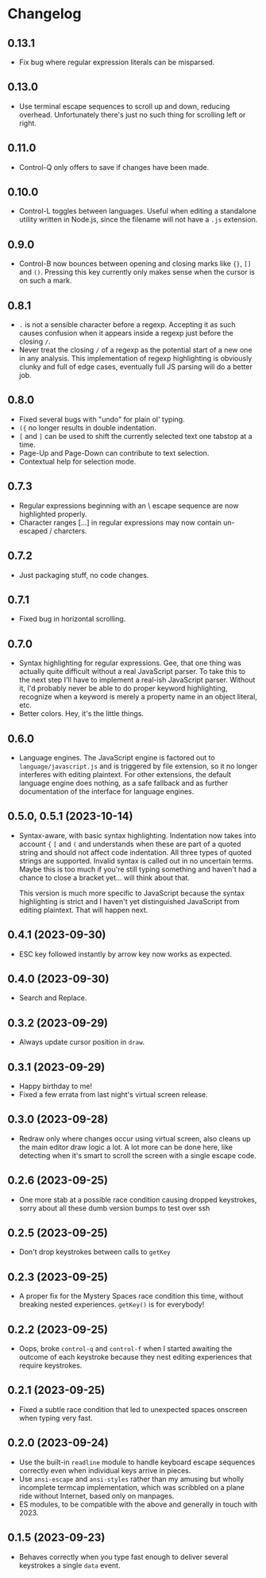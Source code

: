 # Changelog

## 0.13.1

* Fix bug where regular expression literals can be misparsed.

## 0.13.0

* Use terminal escape sequences to scroll up and down, reducing overhead.
Unfortunately there's just no such thing for scrolling left or right.

## 0.11.0

* Control-Q only offers to save if changes have been made.

## 0.10.0

* Control-L toggles between languages. Useful when editing a standalone
utility written in Node.js, since the filename will not have a `.js` extension.

## 0.9.0

* Control-B now bounces between opening and closing marks like
`{}`, `[]` and `()`. Pressing this key currently only makes sense
when the cursor is on such a mark.

## 0.8.1

* `.` is not a sensible character before a regexp. Accepting it as
such causes confusion when it appears inside a regexp just before
the closing `/`.
* Never treat the closing `/` of a regexp as the potential start
of a new one in any analysis. This implementation of regexp highlighting
is obviously clunky and full of edge cases, eventually full JS parsing
will do a better job.

## 0.8.0

* Fixed several bugs with "undo" for plain ol' typing.
* `({` no longer results in double indentation.
* `[` and `]` can be used to shift the currently selected text one tabstop at a time.
* Page-Up and Page-Down can contribute to text selection.
* Contextual help for selection mode.

## 0.7.3

* Regular expressions beginning with an \ escape sequence are now highlighted properly.
* Character ranges [...] in regular expressions may now contain un-escaped / charcters.

## 0.7.2

* Just packaging stuff, no code changes.

## 0.7.1

* Fixed bug in horizontal scrolling.

## 0.7.0

* Syntax highlighting for regular expressions. Gee, that one thing was actually quite difficult without
a real JavaScript parser. To take this to the next step I'll have to implement a real-ish JavaScript
parser. Without it, I'd probably never be able to do proper keyword highlighting, recognize when a
keyword is merely a property name in an object literal, etc.
* Better colors. Hey, it's the little things.

## 0.6.0

* Language engines. The JavaScript engine is factored out to `language/javascript.js` and is
triggered by file extension, so it no longer interferes with editing plaintext. For other
extensions, the default language engine does nothing, as a safe fallback and as further documentation
of the interface for language engines.

## 0.5.0, 0.5.1 (2023-10-14)

* Syntax-aware, with basic syntax highlighting. Indentation now takes into account `{` `[` and `(` and
  understands when these are part of a quoted string and should not affect code indentation. All three
  types of quoted strings are supported. Invalid syntax is called out in no uncertain terms. Maybe this
  is too much if you're still typing something and haven't had a chance to close a bracket yet...
  will think about that.

  This version is much more specific to JavaScript because the syntax highlighting is strict and I haven't
  yet distinguished JavaScript from editing plaintext. That will happen next.

## 0.4.1 (2023-09-30)

* ESC key followed instantly by arrow key now works as expected.

## 0.4.0 (2023-09-30)

* Search and Replace.

## 0.3.2 (2023-09-29)

* Always update cursor position in `draw`.

## 0.3.1 (2023-09-29)

* Happy birthday to me!
* Fixed a few errata from last night's virtual screen release.

## 0.3.0 (2023-09-28)

* Redraw only where changes occur using virtual screen, also cleans up the main editor draw logic a lot.
A lot more can be done here, like detecting when it's smart to scroll the screen with a single escape code.

## 0.2.6 (2023-09-25)

* One more stab at a possible race condition causing dropped keystrokes,
sorry about all these dumb version bumps to test over ssh

## 0.2.5 (2023-09-25)

* Don't drop keystrokes between calls to `getKey`

## 0.2.3 (2023-09-25)

* A proper fix for the Mystery Spaces race condition this time, without breaking
nested experiences. `getKey()` is for everybody!

## 0.2.2 (2023-09-25)

* Oops, broke `control-q` and `control-f` when I started awaiting the outcome of each keystroke because they nest editing experiences that require keystrokes.

## 0.2.1 (2023-09-25)

* Fixed a subtle race condition that led to unexpected spaces onscreen when typing very fast.

## 0.2.0 (2023-09-24)

* Use the built-in `readline` module to handle keyboard escape sequences correctly even when
individual keys arrive in pieces.
* Use `ansi-escape` and `ansi-styles` rather than my amusing but wholly incomplete termcap
implementation, which was scribbled on a plane ride without Internet, based only on manpages.
* ES modules, to be compatible with the above and generally in touch with 2023.

## 0.1.5 (2023-09-23)

* Behaves correctly when you type fast enough to deliver several keystrokes a single
`data` event.

